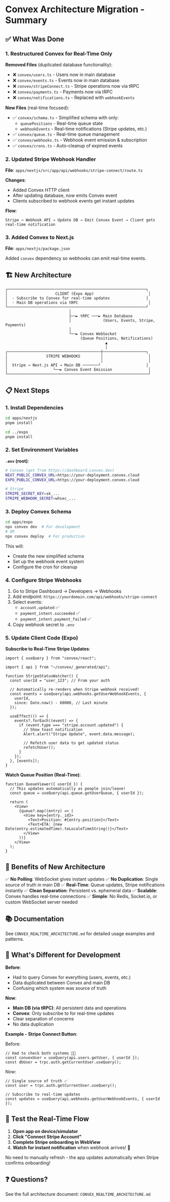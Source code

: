 # Convex Architecture Migration - Summary

## ✅ What Was Done

### 1. **Restructured Convex for Real-Time Only**

**Removed Files** (duplicated database functionality):

- ❌ `convex/users.ts` - Users now in main database
- ❌ `convex/events.ts` - Events now in main database
- ❌ `convex/stripeConnect.ts` - Stripe operations now via tRPC
- ❌ `convex/payments.ts` - Payments now via tRPC
- ❌ `convex/notifications.ts` - Replaced with `webhookEvents`

**New Files** (real-time focused):

- ✅ `convex/schema.ts` - Simplified schema with only:
  - `queuePositions` - Real-time queue state
  - `webhookEvents` - Real-time notifications (Stripe updates, etc.)
- ✅ `convex/queue.ts` - Real-time queue management
- ✅ `convex/webhooks.ts` - Webhook event emission & subscription
- ✅ `convex/crons.ts` - Auto-cleanup of expired events

### 2. **Updated Stripe Webhook Handler**

**File**: `apps/nextjs/src/app/api/webhooks/stripe-connect/route.ts`

**Changes**:

- Added Convex HTTP client
- After updating database, now emits Convex event
- Clients subscribed to webhook events get instant updates

**Flow**:

```
Stripe → Webhook API → Update DB → Emit Convex Event → Client gets real-time notification
```

### 3. **Added Convex to Next.js**

**File**: `apps/nextjs/package.json`

Added `convex` dependency so webhooks can emit real-time events.

## 🏗️ New Architecture

```
┌─────────────────────────────────────────────────────────────┐
│                     CLIENT (Expo App)                        │
│  - Subscribe to Convex for real-time updates                │
│  - Main DB operations via tRPC                               │
└─────────────────────────────────────────────────────────────┘
                            │
                            ├──► tRPC ───► Main Database
                            │              (Users, Events, Stripe, Payments)
                            │
                            └──► Convex WebSocket
                                 (Queue Positions, Notifications)
                                            ▲
                                            │
┌─────────────────────────────────────────┼───────────────────┐
│                 STRIPE WEBHOOKS         │                    │
│                                         │                    │
│  Stripe → Next.js API → Main DB ───────┘                    │
│                    └──► Convex Event Emission                │
└──────────────────────────────────────────────────────────────┘
```

## 📋 Next Steps

### 1. Install Dependencies

```bash
cd apps/nextjs
pnpm install

cd ../expo
pnpm install
```

### 2. Set Environment Variables

**`.env` (root)**:

```bash
# Convex (get from https://dashboard.convex.dev)
NEXT_PUBLIC_CONVEX_URL=https://your-deployment.convex.cloud
EXPO_PUBLIC_CONVEX_URL=https://your-deployment.convex.cloud

# Stripe
STRIPE_SECRET_KEY=sk_...
STRIPE_WEBHOOK_SECRET=whsec_...
```

### 3. Deploy Convex Schema

```bash
cd apps/expo
npx convex dev  # For development
# OR
npx convex deploy  # For production
```

This will:

- Create the new simplified schema
- Set up the webhook event system
- Configure the cron for cleanup

### 4. Configure Stripe Webhooks

1. Go to Stripe Dashboard → Developers → Webhooks
2. Add endpoint: `https://yourdomain.com/api/webhooks/stripe-connect`
3. Select events:
   - `account.updated` ✅
   - `payment_intent.succeeded` ✅
   - `payment_intent.payment_failed` ✅
4. Copy webhook secret to `.env`

### 5. Update Client Code (Expo)

**Subscribe to Real-Time Stripe Updates**:

```tsx
import { useQuery } from "convex/react";

import { api } from "~/convex/_generated/api";

function StripeStatusWatcher() {
  const userId = "user_123"; // From your auth

  // Automatically re-renders when Stripe webhook received!
  const events = useQuery(api.webhooks.getUserWebhookEvents, {
    userId,
    since: Date.now() - 60000, // Last minute
  });

  useEffect(() => {
    events?.forEach((event) => {
      if (event.type === "stripe.account.updated") {
        // Show toast notification
        Alert.alert("Stripe Update", event.data.message);

        // Refetch user data to get updated status
        refetchUser();
      }
    });
  }, [events]);
}
```

**Watch Queue Position (Real-Time)**:

```tsx
function QueueViewer({ userId }) {
  // This updates automatically as people join/leave!
  const queue = useQuery(api.queue.getUserQueue, { userId });

  return (
    <View>
      {queue?.map((entry) => (
        <View key={entry._id}>
          <Text>Position: #{entry.position}</Text>
          <Text>ETA: {new Date(entry.estimatedTime).toLocaleTimeString()}</Text>
        </View>
      ))}
    </View>
  );
}
```

## 🎯 Benefits of New Architecture

✅ **No Polling**: WebSocket gives instant updates
✅ **No Duplication**: Single source of truth in main DB
✅ **Real-Time**: Queue updates, Stripe notifications instantly
✅ **Clean Separation**: Persistent vs. ephemeral data
✅ **Scalable**: Convex handles real-time connections
✅ **Simple**: No Redis, Socket.io, or custom WebSocket server needed

## 📚 Documentation

See `CONVEX_REALTIME_ARCHITECTURE.md` for detailed usage examples and patterns.

## 🔧 What's Different for Development

**Before**:

- Had to query Convex for everything (users, events, etc.)
- Data duplicated between Convex and main DB
- Confusing which system was source of truth

**Now**:

- **Main DB (via tRPC)**: All persistent data and operations
- **Convex**: Only subscribe to for real-time updates
- Clear separation of concerns
- No data duplication

**Example - Stripe Connect Button**:

Before:

```tsx
// Had to check both systems 😵‍💫
const convexUser = useQuery(api.users.getUser, { userId });
const dbUser = trpc.auth.getCurrentUser.useQuery();
```

Now:

```tsx
// Single source of truth ✅
const user = trpc.auth.getCurrentUser.useQuery();

// Subscribe to real-time updates
const updates = useQuery(api.webhooks.getUserWebhookEvents, { userId });
```

## 🚀 Test the Real-Time Flow

1. **Open app on device/simulator**
2. **Click "Connect Stripe Account"**
3. **Complete Stripe onboarding in WebView**
4. **Watch for instant notification** when webhook arrives! 🎉

No need to manually refresh - the app updates automatically when Stripe confirms onboarding!

## ❓ Questions?

See the full architecture document: `CONVEX_REALTIME_ARCHITECTURE.md`
